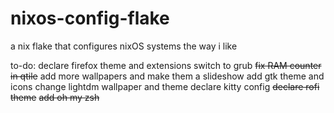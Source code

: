 # nixos-config-flake
a nix flake that configures nixOS systems the way i like

to-do:
declare firefox theme and extensions
switch to grub
~~fix RAM counter in qtile~~
add more wallpapers and make them a slideshow
add gtk theme and icons
change lightdm wallpaper and theme
declare kitty config
~~declare rofi theme~~
~~add oh my zsh~~
